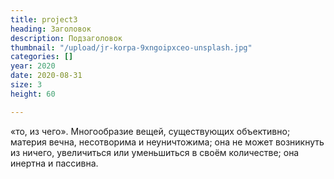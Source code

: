 ```yaml
---
title: project3
heading: Заголовок
description: Подзаголовок
thumbnail: "/upload/jr-korpa-9xngoipxceo-unsplash.jpg"
categories: []
year: 2020
date: 2020-08-31
size: 3
height: 60

---
```

«то, из чего». Многообразие вещей, существующих объективно; материя вечна, несотворима и неуничтожима; она не может возникнуть из ничего, увеличиться или уменьшиться в своём количестве; она инертна и пассивна.